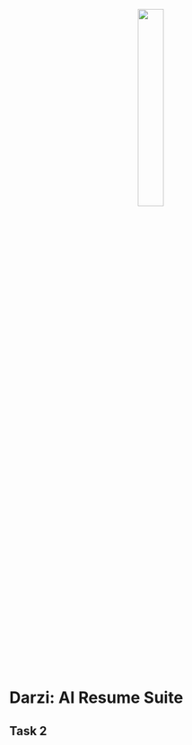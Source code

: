 <p align="center">
  <img width="30%" height="30%" src="https://github.com/user-attachments/assets/fcfbc33d-970e-42b0-befa-690e172235a8">
</p>

# Darzi: AI Resume Suite

## Task 2